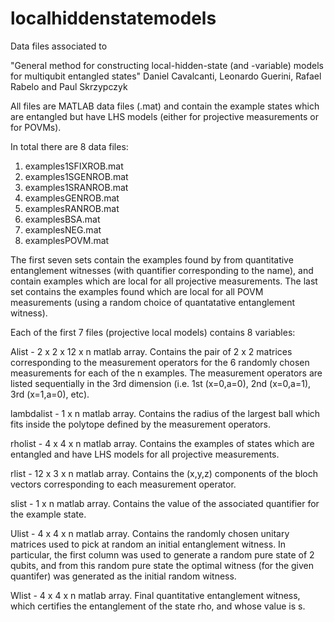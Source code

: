 # localhiddenstatemodels
Data files associated to 

"General method for constructing local-hidden-state (and -variable) models for multiqubit entangled states"
Daniel Cavalcanti, Leonardo Guerini, Rafael Rabelo and Paul Skrzypczyk

All files are MATLAB data files (.mat) and contain the example states which are entangled but have LHS models (either for projective measurements or for POVMs).

In total there are 8 data files:

1. examples1SFIXROB.mat
2. examples1SGENROB.mat
3. examples1SRANROB.mat
4. examplesGENROB.mat
5. examplesRANROB.mat
6. examplesBSA.mat
7. examplesNEG.mat
8. examplesPOVM.mat

The first seven sets contain the examples found by from quantitative entanglement witnesses (with quantifier corresponding to the name), and contain examples which are local for all projective measurements. The last set contains the examples found which are local for all POVM measurements (using a random choice of quantatative entanglement witness).

Each of the first 7 files (projective local models) contains 8 variables:

Alist - 2 x 2 x 12 x n matlab array. Contains the pair of 2 x 2 matrices corresponding to the measurement operators for the 6 randomly chosen measurements for each of the n examples. The measurement operators are listed sequentially in the 3rd dimension (i.e. 1st (x=0,a=0), 2nd (x=0,a=1), 3rd (x=1,a=0), etc).

lambdalist - 1 x n matlab array. Contains the radius of the largest ball which fits inside the polytope defined by the measurement operators.

rholist - 4 x 4 x n matlab array. Contains the examples of states which are entangled and have LHS models for all projective measurements.

rlist - 12 x 3 x n matlab array. Contains the (x,y,z) components of the bloch vectors corresponding to each measurement operator.

slist - 1 x n matlab array. Contains the value of the associated quantifier for the example state.

Ulist - 4 x 4 x n matlab array. Contains the randomly chosen unitary matrices used to pick at random an initial entanglement witness. In particular, the first column was used to generate a random pure state of 2 qubits, and from this random pure state the optimal witness (for the given quantifer) was generated as the initial random witness.

Wlist - 4 x 4 x n matlab array. Final quantitative entanglement witness, which certifies the entanglement of the state rho, and whose value is s. 
